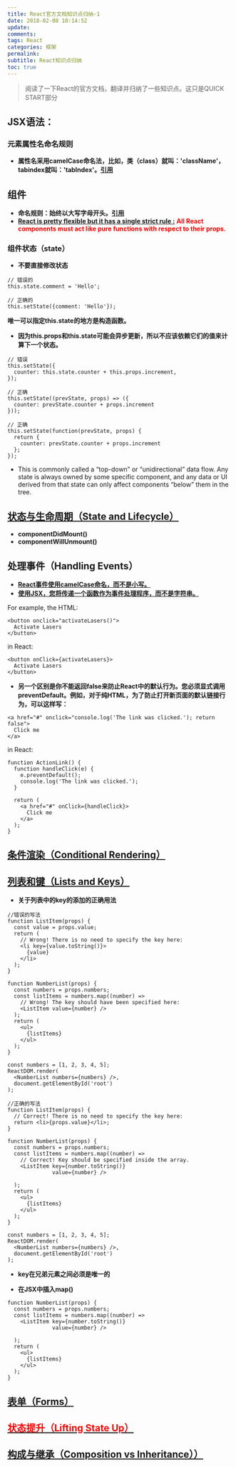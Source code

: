 ```yaml
---
title: React官方文档知识点归纳-1
date: 2018-02-08 10:14:52
update:
comments:
tags: React
categories: 框架
permalink:
subtitle: React知识点归纳
toc: true
---
```

>阅读了一下React的官方文档，翻译并归纳了一些知识点。这只是QUICK START部分
<!--more-->


## JSX语法：
### 元素属性名命名规则
* __属性名采用camelCase命名法，比如，类（class）就叫：'className'，tabindex就叫：'tabIndex'。[引用](https://reactjs.org/docs/introducing-jsx.html#specifying-attributes-with-jsx)__



## 组件
* __命名规则：始终以大写字母开头。[引用](https://reactjs.org/docs/components-and-props.html#rendering-a-component)__
* <font color=red>__[React is pretty flexible but it has a single strict rule :](https://reactjs.org/docs/components-and-props.html#props-are-read-only)__ __All React components must act like pure functions with respect to their props.__</font>

### 组件状态（state）
* __不要直接修改状态__

```
// 错误的
this.state.comment = 'Hello';
```
```
// 正确的
this.setState({comment: 'Hello'});
```
__唯一可以指定this.state的地方是构造函数。__

* __因为this.props和this.state可能会异步更新，所以不应该依赖它们的值来计算下一个状态。__

```
// 错误
this.setState({
  counter: this.state.counter + this.props.increment,
});
```
```
// 正确
this.setState((prevState, props) => ({
  counter: prevState.counter + props.increment
}));
```
```
// 正确
this.setState(function(prevState, props) {
  return {
    counter: prevState.counter + props.increment
  };
});
```

* This is commonly called a “top-down” or “unidirectional” data flow. Any state is always owned by some specific component, and any data or UI derived from that state can only affect components “below” them in the tree.

## [状态与生命周期（State and Lifecycle）](https://reactjs.org/docs/state-and-lifecycle.html)

* __componentDidMount()__
* __componentWillUnmount()__

## 处理事件（Handling Events）
* __[React事件使用camelCase命名，而不是小写。](https://reactjs.org/docs/handling-events.html)__
* __[使用JSX，您将传递一个函数作为事件处理程序，而不是字符串。](https://reactjs.org/docs/handling-events.html)__

For example, the HTML:

```
<button onclick="activateLasers()">
  Activate Lasers
</button>
```

in React:

```
<button onClick={activateLasers}>
  Activate Lasers
</button>
```

* __另一个区别是你不能返回false来防止React中的默认行为。您必须显式调用preventDefault。例如，对于纯HTML，为了防止打开新页面的默认链接行为，可以这样写：__

```
<a href="#" onclick="console.log('The link was clicked.'); return false">
  Click me
</a>
```

in React:

```
function ActionLink() {
  function handleClick(e) {
    e.preventDefault();
    console.log('The link was clicked.');
  }

  return (
    <a href="#" onClick={handleClick}>
      Click me
    </a>
  );
}
```

## [条件渲染（Conditional Rendering）](https://reactjs.org/docs/conditional-rendering.html)

## [列表和键（Lists and Keys）](https://reactjs.org/docs/lists-and-keys.html)

* __关于列表中的key的添加的正确用法__

```
//错误的写法
function ListItem(props) {
  const value = props.value;
  return (
    // Wrong! There is no need to specify the key here:
    <li key={value.toString()}>
      {value}
    </li>
  );
}

function NumberList(props) {
  const numbers = props.numbers;
  const listItems = numbers.map((number) =>
    // Wrong! The key should have been specified here:
    <ListItem value={number} />
  );
  return (
    <ul>
      {listItems}
    </ul>
  );
}

const numbers = [1, 2, 3, 4, 5];
ReactDOM.render(
  <NumberList numbers={numbers} />,
  document.getElementById('root')
);
```
```
//正确的写法
function ListItem(props) {
  // Correct! There is no need to specify the key here:
  return <li>{props.value}</li>;
}

function NumberList(props) {
  const numbers = props.numbers;
  const listItems = numbers.map((number) =>
    // Correct! Key should be specified inside the array.
    <ListItem key={number.toString()}
              value={number} />

  );
  return (
    <ul>
      {listItems}
    </ul>
  );
}

const numbers = [1, 2, 3, 4, 5];
ReactDOM.render(
  <NumberList numbers={numbers} />,
  document.getElementById('root')
);
```

* __key在兄弟元素之间必须是唯一的__

* __在JSX中插入map()__

```
function NumberList(props) {
  const numbers = props.numbers;
  const listItems = numbers.map((number) =>
    <ListItem key={number.toString()}
              value={number} />

  );
  return (
    <ul>
      {listItems}
    </ul>
  );
}
```

## [表单（Forms）](https://reactjs.org/docs/forms.html)

## [<font color=red>状态提升（Lifting State Up）</font>](https://reactjs.org/docs/forms.html)

## [构成与继承（Composition vs Inheritance））](https://reactjs.org/docs/composition-vs-inheritance.html)
